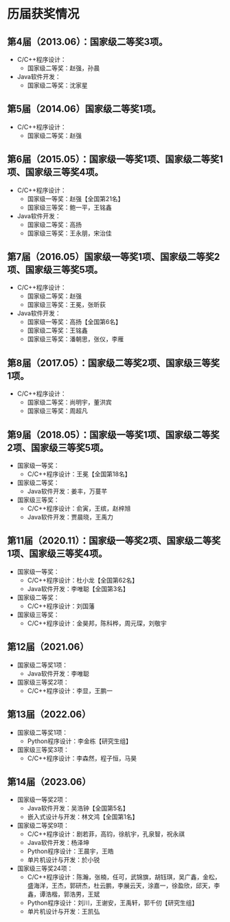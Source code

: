 # 历届获奖情况

## 第4届（2013.06）：国家级二等奖3项。
+ C/C++程序设计：
  - 国家级二等奖：赵强，孙晨
+ Java软件开发：
  - 国家级二等奖：沈家星

## 第5届（2014.06）国家级二等奖1项。
+ C/C++程序设计：
  - 国家级二等奖：赵强

## 第6届（2015.05）：国家级一等奖1项、国家级二等奖1项、国家级三等奖4项。
+ C/C++程序设计：
  - 国家级一等奖：赵强【全国第21名】
  - 国家级三等奖：鲍一平，王铭鑫
+ Java软件开发：
  - 国家级二等奖：高扬	
  - 国家级三等奖：王永朋，宋治佳
  
## 第7届（2016.05）国家级一等奖1项、国家级二等奖2项、国家级三等奖5项。
+ C/C++程序设计：
  - 国家级二等奖：赵强
  - 国家级三等奖：王冕，张昕荻
+ Java软件开发：
  - 国家级一等奖：高扬【全国第6名】
  - 国家级二等奖：王铭鑫
  - 国家级三等奖：潘朝思，张仪，李雁

## 第8届（2017.05）：国家级二等奖2项、国家级三等奖1项。
+ C/C++程序设计：
  - 国家级二等奖：尚明宇，董洪宾
  - 国家级三等奖：周超凡	

## 第9届（2018.05）：国家级一等奖1项、国家级二等奖2项、国家级三等奖5项。
+ 国家级一等奖：
  - C/C++程序设计：王冕【全国第18名】
+ 国家级二等奖：
  - Java软件开发：姜丰，万蔓芊
+ 国家级三等奖：
  - C/C++程序设计：俞寅，王缤，赵梓旭
  - Java软件开发：贾晨晓，王禹力

## 第11届（2020.11）：国家级一等奖2项、国家级二等奖1项、国家级三等奖4项。
+ 国家级一等奖：
  - C/C++程序设计：杜小龙【全国第62名】
  - Java软件开发：李唯聪【全国第3名】
+ 国家级二等奖：
  - C/C++程序设计：刘国藩
+ 国家级三等奖：
  - C/C++程序设计：金昊邦，陈科桦，周元琛，刘敬宇	

## 第12届（2021.06）
+ 国家级二等奖1项：
  - Java软件开发：李唯聪	
+ 国家级三等奖2项：
  - C/C++程序设计：李显，王鹏一	

## 第13届（2022.06）
+ 国家级二等奖1项：
  - Python程序设计：李金栋【研究生组】
+ 国家级三等奖3项：
  - C/C++程序设计：李森然，程子恒，马昊	

## 第14届（2023.06）
+ 国家级一等奖2项：
  - Java软件开发：吴浩钟【全国第5名】
  - 嵌入式设计与开发：林文鸿【全国第1名】
+ 国家级二等奖9项：
  - C/C++程序设计：剧若菲，高钧，徐航宇，孔泉智，祝永祺
  - Java软件开发：杨泽坤
  - Python程序设计：王晨宇，王皓
  - 单片机设计与开发：於小锐
+ 国家级三等奖24项：
  - C/C++程序设计：陈瀚，张楠，任可，武锦旗，胡钰琪，吴广鑫，金松，盛海洋，王杰，郭研杰，杜云鹏，李展云天，涂嘉一，徐盈欣，邱天，李鑫，谭浩楷，郭浩男，王斌
  - Python程序设计：刘川，王谢安，王禹轩，郭千仞【研究生组】
  - 单片机设计与开发：王凯弘
